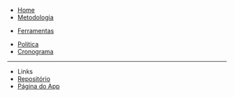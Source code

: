 <!-- docs/_sidebar.md -->

* [Home](/README)
* [Metodologia](/pages/Methodology/Methodology)
<!-- * [Pré-Rastreabilidade]() -->
* [Ferramentas](/pages/teamTools/teamTools)
<!-- * [Elicitação]() -->
* [Politica](/pages/policy/policy)
* [Cronograma](/pages/schedule/schedule)
---

* Links
* [Repositório](https://github.com/Requisitos-de-Software/2020.1-Mia-Ajuda)
* [Página do App](https://miaajuda.netlify.app/)
